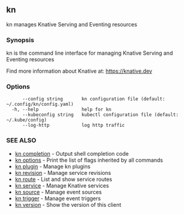 ## kn

kn manages Knative Serving and Eventing resources

### Synopsis

kn is the command line interface for managing Knative Serving and Eventing resources

 Find more information about Knative at: https://knative.dev

### Options

```
      --config string       kn configuration file (default: ~/.config/kn/config.yaml)
  -h, --help                help for kn
      --kubeconfig string   kubectl configuration file (default: ~/.kube/config)
      --log-http            log http traffic
```

### SEE ALSO

* [kn completion](kn_completion.md)	 - Output shell completion code
* [kn options](kn_options.md)	 - Print the list of flags inherited by all commands
* [kn plugin](kn_plugin.md)	 - Manage kn plugins
* [kn revision](kn_revision.md)	 - Manage service revisions
* [kn route](kn_route.md)	 - List and show service routes
* [kn service](kn_service.md)	 - Manage Knative services
* [kn source](kn_source.md)	 - Manage event sources
* [kn trigger](kn_trigger.md)	 - Manage event triggers
* [kn version](kn_version.md)	 - Show the version of this client


